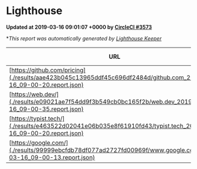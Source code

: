 
# Lighthouse

**Updated at 2019-03-16 09:01:07 +0000 by [CircleCI #3573](https://circleci.com/gh/ItinerisLtd/lighthouse-keeper-example/3573)**

**This report was automatically generated by [Lighthouse Keeper](https://github.com/itinerisltd/lighthouse-keeper)*

| URL | Performance | Accessibility | Best Practices | SEO | PWA | Updated At |
| --- | --- | --- | --- | --- | --- | --- |
| [https://github.com/pricing](./results/aae423b045c13965ddf45c696df2484d/github.com_2019-03-16_09-00-20.report.json) | 0.86 | 0.89 | 0.93 | 0.9 | 0.58 | 2019-03-16T09:00:20.017Z |
| [https://web.dev/](./results/e09021ae7f54dd9f3b549cb0bc165f2b/web.dev_2019-03-16_09-00-35.report.json) | 0.96 | 0.93 | 1 | 0.87 | 1 | 2019-03-16T09:00:35.639Z |
| [https://typist.tech/](./results/e463522d02041e06b035e8f61910fd43/typist.tech_2019-03-16_09-00-20.report.json) | 1 |  |  |  |  | 2019-03-16T09:00:20.042Z |
| [https://google.com/](./results/99999ebcfdb78df077ad2727fd00969f/www.google.com_2019-03-16_09-00-13.report.json) | 0.93 | 0.71 | 0.93 | 0.82 | 0.58 | 2019-03-16T09:00:13.877Z |
